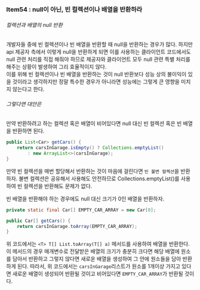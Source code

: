 ### Item54 : null이 아닌, 빈 컬렉션이나 배열을 반환하라

###### 컬렉션과 배열의 null 반환
개발자들 중에 빈 컬렉션이나 빈 배열을 반환할 때 null을 반환하는 경우가 많다. 하지만 api 제공자 측에서 이렇게
null을 반환하게 되면 이를 사용하는 클라이언트 코드에서도 null 관련 처리를 직접 해줘야 하므로 제공자와 클라이언트 모두
null 관련 특별 처리를 해주는 상황이 발생하여 그리 효율적이지 않다.  
이를 위해 빈 컬렉션이나 빈 배열을 반환하는 것이 null 반환보다 성능 상의 불이익이 있을 것이라고 생각하지만 정말 특수한 경우가 
아니라면 성능에는 그렇게 큰 영향을 미치지 않는다고 한다.

###### 그렇다면 대안은
만약 반환하려고 하는 컬렉션 혹은 배열이 비어있다면 null 대신 빈 컬렉션 혹은 빈 배열을 반환하면 된다.
```java
public List<Car> getCars() {
    return carsInGarage.isEmpty() ? Collections.emptyList() 
        : new ArrayList<>(carsInGarage);
}
```
만약 빈 컬렉션을 매번 할당해서 반환하는 것이 마음에 걸린다면 `빈 불변 컬렉션`을 반환하자. 불변 컬렉션은
공유해서 사용해도 안전하므로 Collections.emptyList()를 사용하여 빈 컬렉션을 반환해도 문제가 없다.

빈 배열을 반환해야 하는 경우에도 null 대신 크기가 0인 배열을 반환하자.
```java
private static final Car[] EMPTY_CAR_ARRAY = new Car[0];

public Car[] getCars() {
    return carsInGarage.toArray(EMPTY_CAR_ARRAY);
}
```
위 코드에서는 `<T> T[] List.toArray(T[] a)` 메서드를 사용하여 배열을 반환한다. 이 메서드의 경우
매개변수로 전달받은 배열의 크기가 충분히 크다면 해당 배열에 원소를 담아서 반환하고 그렇지 않다면 새로운 배열을 생성하여
그 안에 원소들을 담아 반환하게 된다. 따라서, 위 코드에서는 `carsInGarage`리스트가 원소를 1개이상 가지고 있다면 새로운 배열이
생성되어 반환될 것이고 비어있다면 `EMPTY_CAR_ARRAY`가 반환될 것이다.